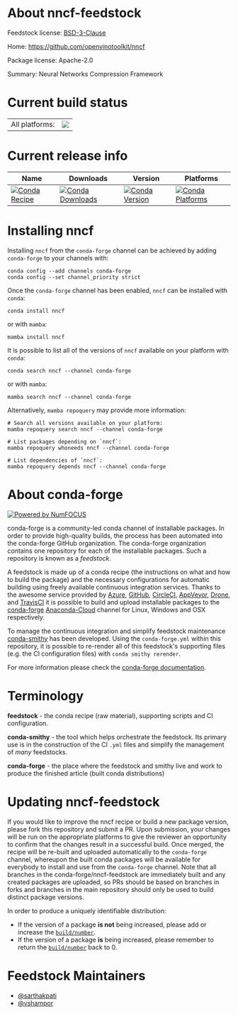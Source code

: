 About nncf-feedstock
====================

Feedstock license: [BSD-3-Clause](https://github.com/conda-forge/nncf-feedstock/blob/main/LICENSE.txt)

Home: https://github.com/openvinotoolkit/nncf

Package license: Apache-2.0

Summary: Neural Networks Compression Framework

Current build status
====================


<table><tr><td>All platforms:</td>
    <td>
      <a href="https://dev.azure.com/conda-forge/feedstock-builds/_build/latest?definitionId=13752&branchName=main">
        <img src="https://dev.azure.com/conda-forge/feedstock-builds/_apis/build/status/nncf-feedstock?branchName=main">
      </a>
    </td>
  </tr>
</table>

Current release info
====================

| Name | Downloads | Version | Platforms |
| --- | --- | --- | --- |
| [![Conda Recipe](https://img.shields.io/badge/recipe-nncf-green.svg)](https://anaconda.org/conda-forge/nncf) | [![Conda Downloads](https://img.shields.io/conda/dn/conda-forge/nncf.svg)](https://anaconda.org/conda-forge/nncf) | [![Conda Version](https://img.shields.io/conda/vn/conda-forge/nncf.svg)](https://anaconda.org/conda-forge/nncf) | [![Conda Platforms](https://img.shields.io/conda/pn/conda-forge/nncf.svg)](https://anaconda.org/conda-forge/nncf) |

Installing nncf
===============

Installing `nncf` from the `conda-forge` channel can be achieved by adding `conda-forge` to your channels with:

```
conda config --add channels conda-forge
conda config --set channel_priority strict
```

Once the `conda-forge` channel has been enabled, `nncf` can be installed with `conda`:

```
conda install nncf
```

or with `mamba`:

```
mamba install nncf
```

It is possible to list all of the versions of `nncf` available on your platform with `conda`:

```
conda search nncf --channel conda-forge
```

or with `mamba`:

```
mamba search nncf --channel conda-forge
```

Alternatively, `mamba repoquery` may provide more information:

```
# Search all versions available on your platform:
mamba repoquery search nncf --channel conda-forge

# List packages depending on `nncf`:
mamba repoquery whoneeds nncf --channel conda-forge

# List dependencies of `nncf`:
mamba repoquery depends nncf --channel conda-forge
```


About conda-forge
=================

[![Powered by
NumFOCUS](https://img.shields.io/badge/powered%20by-NumFOCUS-orange.svg?style=flat&colorA=E1523D&colorB=007D8A)](https://numfocus.org)

conda-forge is a community-led conda channel of installable packages.
In order to provide high-quality builds, the process has been automated into the
conda-forge GitHub organization. The conda-forge organization contains one repository
for each of the installable packages. Such a repository is known as a *feedstock*.

A feedstock is made up of a conda recipe (the instructions on what and how to build
the package) and the necessary configurations for automatic building using freely
available continuous integration services. Thanks to the awesome service provided by
[Azure](https://azure.microsoft.com/en-us/services/devops/), [GitHub](https://github.com/),
[CircleCI](https://circleci.com/), [AppVeyor](https://www.appveyor.com/),
[Drone](https://cloud.drone.io/welcome), and [TravisCI](https://travis-ci.com/)
it is possible to build and upload installable packages to the
[conda-forge](https://anaconda.org/conda-forge) [Anaconda-Cloud](https://anaconda.org/)
channel for Linux, Windows and OSX respectively.

To manage the continuous integration and simplify feedstock maintenance
[conda-smithy](https://github.com/conda-forge/conda-smithy) has been developed.
Using the ``conda-forge.yml`` within this repository, it is possible to re-render all of
this feedstock's supporting files (e.g. the CI configuration files) with ``conda smithy rerender``.

For more information please check the [conda-forge documentation](https://conda-forge.org/docs/).

Terminology
===========

**feedstock** - the conda recipe (raw material), supporting scripts and CI configuration.

**conda-smithy** - the tool which helps orchestrate the feedstock.
                   Its primary use is in the construction of the CI ``.yml`` files
                   and simplify the management of *many* feedstocks.

**conda-forge** - the place where the feedstock and smithy live and work to
                  produce the finished article (built conda distributions)


Updating nncf-feedstock
=======================

If you would like to improve the nncf recipe or build a new
package version, please fork this repository and submit a PR. Upon submission,
your changes will be run on the appropriate platforms to give the reviewer an
opportunity to confirm that the changes result in a successful build. Once
merged, the recipe will be re-built and uploaded automatically to the
`conda-forge` channel, whereupon the built conda packages will be available for
everybody to install and use from the `conda-forge` channel.
Note that all branches in the conda-forge/nncf-feedstock are
immediately built and any created packages are uploaded, so PRs should be based
on branches in forks and branches in the main repository should only be used to
build distinct package versions.

In order to produce a uniquely identifiable distribution:
 * If the version of a package **is not** being increased, please add or increase
   the [``build/number``](https://docs.conda.io/projects/conda-build/en/latest/resources/define-metadata.html#build-number-and-string).
 * If the version of a package **is** being increased, please remember to return
   the [``build/number``](https://docs.conda.io/projects/conda-build/en/latest/resources/define-metadata.html#build-number-and-string)
   back to 0.

Feedstock Maintainers
=====================

* [@sarthakpati](https://github.com/sarthakpati/)
* [@vshampor](https://github.com/vshampor/)

